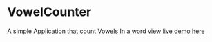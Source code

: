# VowelCounter
A simple Application that count Vowels In  a word
[view live demo here](https://vowel-counter-xi.vercel.app/)
